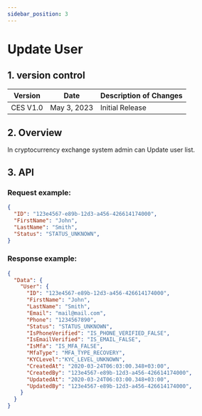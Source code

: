```yaml
---
sidebar_position: 3
---
```


# Update User

## 1. version control

| Version  | Date        | Description of Changes |
| -------- | ----------- | ---------------------- |
| CES V1.0 | May 3, 2023 | Initial Release        |

## 2. Overview

In cryptocurrency exchange system admin can Update user list.

## 3. API

### Request example:

```json
{
  "ID": "123e4567-e89b-12d3-a456-426614174000",
  "FirstName": "John",
  "LastName": "Smith",
  "Status": "STATUS_UNKNOWN",
}
```

### Response example:

```json
{
  "Data": {
    "User": {
      "ID": "123e4567-e89b-12d3-a456-426614174000",
      "FirstName": "John",
      "LastName": "Smith",
      "Email": "mail@mail.com",
      "Phone": "1234567890",
      "Status": "STATUS_UNKNOWN",
      "IsPhoneVerified": "IS_PHONE_VERIFIED_FALSE",
      "IsEmailVerified": "IS_EMAIL_FALSE",
      "IsMfa": "IS_MFA_FALSE",
      "MfaType": "MFA_TYPE_RECOVERY",
      "KYCLevel":"KYC_LEVEL_UNKNOWN",
      "CreatedAt": "2020-03-24T06:03:00.348+03:00",
      "CreatedBy": "123e4567-e89b-12d3-a456-426614174000",
      "UpdatedAt": "2020-03-24T06:03:00.348+03:00",
      "UpdatedBy": "123e4567-e89b-12d3-a456-426614174000",
    }
  }
}
```
